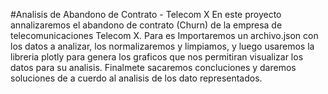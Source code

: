 #Analisis de Abandono de Contrato - Telecom X
En este proyecto annalizaremos el abandono de contrato (Churn) de la empresa de telecomunicaciones Telecom X. 
Para es Importaremos un archivo.json con los datos a analizar, los normalizaremos y limpiamos, y luego usaremos la libreria plotly para genera los graficos que nos permitiran visualizar los datos para su analisis. 
Finalmete sacaremos concluciones y daremos soluciones de a cuerdo al analisis de los dato representados.
